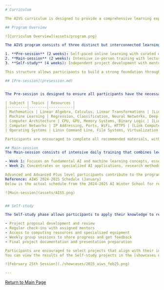 ```yaml
---
# Curriculum

The AIVS curriculum is designed to provide a comprehensive learning experience that combines theoretical foundations with practical application. The program is structured in three main phases to ensure progressive learning and skill development.

## Program Overview

![Curriculum Overview](assets/program.png)

The AIVS program consists of three distinct but interconnected learning phases:

1. **Pre-session** (2 weeks): Self-paced online learning with curated materials
2. **Main-session** (2 weeks): Intensive in-person training with lectures and hands-on exercises
3. **Self-study** (4 weeks): Independent project development with mentoring support

This structure allows participants to build a strong foundation through guided learning before applying their knowledge in a research context.

## [Pre-session](presession.md)


The Pre-session is designed to ensure all participants have the necessary foundational knowledge before the intensive Main-session begins. It covers the following areas:

| Subject | Topics | Resources |
|---------|--------|-----------|
| Mathematics | Linear Algebra, Calculus, Linear Transformations | [Link Math](presession.md#1-basic-math) |
| Machine Learning | Regression, Classification, Neural Networks, Deep Learning | [Link Macine Learning](presession.md#2-basic-online-lectures) |
| Computer Architecture | CPU, GPU, Memory Systems, Binary Logic | [Link Computer Structure](presession.md#3-basic-computer-structure) |
| Computer Networks | IP Addressing, Ports, WiFi, HTTPS | [Link Computer Networks](presession.md#4-basic-computer-network) |
| Operating Systems | Linux Command Line, File Systems, Virtualization | [Link Operating Systems](presession.md#5-basic-operating-linux-system) |

Participants are encouraged to complete all recommended materials, with additional resources available for those who want to explore specific topics in greater depth. These contents' understanding levels are assessed through a Quiz on the first day of the Main session.

## Main-session
The Main-session consists of intensive daily training that combines lectures, hands-on exercises, and group discussions. The schedule is divided into two thematic weeks:

- Week 1: Focuses on fundamental AI and machine learning concepts, essential tools, and basic neural network architectures
- Week 2: Concentrates on specialized AI applications, research methodologies, and advanced topics presented by teaching assistants based on their research areas

Advanced and Advanced Plus level participants contribute to the program by leading selected sessions, particularly in Week 2, where they share their expertise and research experience with new participants. This peer-teaching model enhances learning for both instructors and students while building a collaborative AI research community.
Reference: AIWS 2024-2025 Schedule (January)
Below is the actual schedule from the 2024-2025 AI Winter School for reference

![Main-session](assets/AISS.png)


## Self-study

The Self-study phase allows participants to apply their knowledge to research projects of their choice. This 4-week period includes:

- Project proposal development and review
- Regular check-ins with assigned mentors
- Access to computing resources and specialized equipment
- Weekly group sessions to share progress and get feedback
- Final project documentation and presentation preparation

Participants are encouraged to select projects that align with their interests while demonstrating their understanding of the concepts covered in the program.
You can view the results of the Self-study projects in the [showcases directory](./showcases).

![February 25th Session](./showcases/2025_aiws_feb25.png)

---
```

[Return to Main Page](./readme.md#Table-of-Contents)
